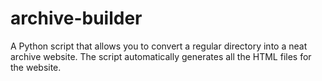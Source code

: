 # archive-builder
A Python script that allows you to convert a regular directory into a neat archive website. The script automatically generates all the HTML files for the website.
